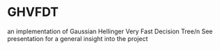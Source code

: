 # GHVFDT
an implementation of Gaussian Hellinger Very Fast Decision Tree/n
See presentation for a general insight into the project

